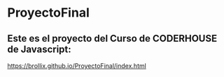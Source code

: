 # ProyectoFinal

## Este es el proyecto del Curso de CODERHOUSE de Javascript:

https://brollix.github.io/ProyectoFinal/index.html
